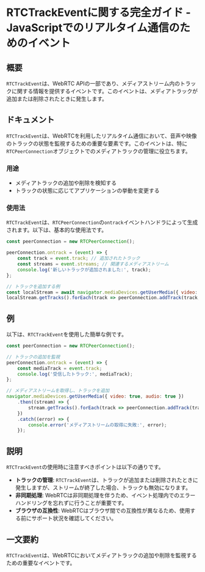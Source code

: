 <!--
Meta Description: # RTCTrackEventに関する完全ガイド - JavaScriptでのリアルタイム通信のためのイベント ## 概要 `RTCTrackEvent`は、WebRTC APIの一部であり、メディアストリーム内のトラックに関する情報を提供するイベントです。このイベントは、メディアトラックが追加また...
Meta Keywords: track, rtctrackevent, const, peerconnection, event
-->

# RTCTrackEventに関する完全ガイド - JavaScriptでのリアルタイム通信のためのイベント

## 概要
`RTCTrackEvent`は、WebRTC APIの一部であり、メディアストリーム内のトラックに関する情報を提供するイベントです。このイベントは、メディアトラックが追加または削除されたときに発生します。

## ドキュメント
`RTCTrackEvent`は、WebRTCを利用したリアルタイム通信において、音声や映像のトラックの状態を監視するための重要な要素です。このイベントは、特に`RTCPeerConnection`オブジェクトでのメディアトラックの管理に役立ちます。

### 用途
- メディアトラックの追加や削除を検知する
- トラックの状態に応じてアプリケーションの挙動を変更する

### 使用法
`RTCTrackEvent`は、`RTCPeerConnection`の`ontrack`イベントハンドラによって生成されます。以下は、基本的な使用法です。

```javascript
const peerConnection = new RTCPeerConnection();

peerConnection.ontrack = (event) => {
    const track = event.track; // 追加されたトラック
    const streams = event.streams; // 関連するメディアストリーム
    console.log('新しいトラックが追加されました:', track);
};

// トラックを追加する例
const localStream = await navigator.mediaDevices.getUserMedia({ video: true, audio: true });
localStream.getTracks().forEach(track => peerConnection.addTrack(track, localStream));
```

## 例
以下は、`RTCTrackEvent`を使用した簡単な例です。

```javascript
const peerConnection = new RTCPeerConnection();

// トラックの追加を監視
peerConnection.ontrack = (event) => {
    const mediaTrack = event.track;
    console.log('受信したトラック:', mediaTrack);
};

// メディアストリームを取得し、トラックを追加
navigator.mediaDevices.getUserMedia({ video: true, audio: true })
    .then((stream) => {
        stream.getTracks().forEach(track => peerConnection.addTrack(track, stream));
    })
    .catch((error) => {
        console.error('メディアストリームの取得に失敗:', error);
    });
```

## 説明
`RTCTrackEvent`の使用時に注意すべきポイントは以下の通りです。

- **トラックの管理**: `RTCTrackEvent`は、トラックが追加または削除されたときに発生しますが、ストリームが終了した場合、トラックも無効になります。
- **非同期処理**: WebRTCは非同期処理を伴うため、イベント処理内でのエラーハンドリングを忘れずに行うことが重要です。
- **ブラウザの互換性**: WebRTCはブラウザ間での互換性が異なるため、使用する前にサポート状況を確認してください。

## 一文要約
`RTCTrackEvent`は、WebRTCにおいてメディアトラックの追加や削除を監視するための重要なイベントです。